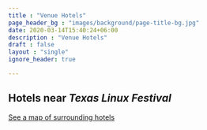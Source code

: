 ```yaml
---
title : "Venue Hotels"
page_header_bg : "images/background/page-title-bg.jpg"
date: 2020-03-14T15:40:24+06:00
description : "Venue Hotels"
draft : false
layout : "single"
ignore_header: true

---
```


## Hotels near _Texas Linux Festival_

[See a map of surrounding hotels](https://www.palmereventscenter.com/hotels/)
